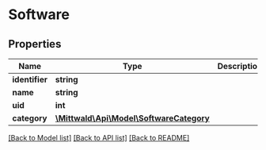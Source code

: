# Software

## Properties
Name | Type | Description | Notes
------------ | ------------- | ------------- | -------------
**identifier** | **string** |  | 
**name** | **string** |  | [optional] 
**uid** | **int** |  | [optional] 
**category** | [**\Mittwald\Api\Model\SoftwareCategory**](SoftwareCategory.md) |  | [optional] 

[[Back to Model list]](../../README.md#documentation-for-models) [[Back to API list]](../../README.md#documentation-for-api-endpoints) [[Back to README]](../../README.md)

